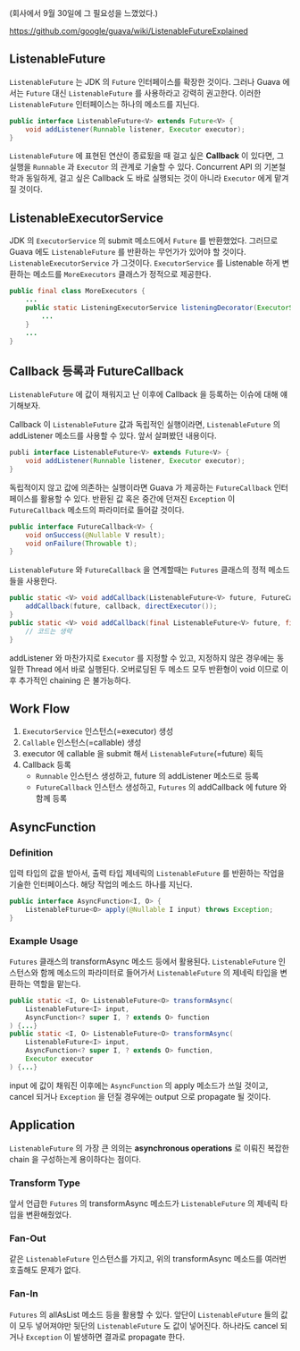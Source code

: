 (회사에서 9월 30일에 그 필요성을 느꼈었다.)

https://github.com/google/guava/wiki/ListenableFutureExplained

## ListenableFuture
`ListenableFuture` 는 JDK 의 `Future` 인터페이스를 확장한 것이다. 그러나 Guava 에서는 `Future` 대신 `ListenableFuture` 를 사용하라고 강력히 권고한다. 이러한 `ListenableFuture` 인터페이스는 하나의 메소드를 지닌다. 
```java
public interface ListenableFuture<V> extends Future<V> {
	void addListener(Runnable listener, Executor executor);
}
```
`ListenableFuture` 에 표현된 연산이 종료됬을 때 걸고 싶은 **Callback** 이 있다면, 그 실행을 `Runnable` 과 `Executor` 의 관계로 기술할 수 있다. Concurrent API 의 기본철학과 동일하게, 걸고 싶은 Callback 도 바로 실행되는 것이 아니라 `Executor` 에게 맡겨질 것이다.
## ListenableExecutorService
JDK 의 `ExecutorService` 의 submit 메소드에서 `Future` 를 반환했었다. 그러므로 Guava 에도 `ListenableFuture` 를 반환하는 무언가가 있어야 할 것이다. `ListenableExecutorService` 가 그것이다. `ExecutorService` 를 Listenable 하게 변환하는 메소드를 `MoreExecutors` 클래스가 정적으로 제공한다.
```java
public final class MoreExecutors {
	...
	public static ListeningExecutorService listeningDecorator(ExecutorService delegate) {
		...
	}
	...
}
```
## Callback 등록과 FutureCallback
`ListenableFuture` 에 값이 채워지고 난 이후에 Callback 을 등록하는 이슈에 대해 얘기해보자.

Callback 이 `ListenableFuture` 값과 독립적인 실행이라면, `ListenableFuture` 의 addListener 메소드를 사용할 수 있다. 앞서 살펴봤던 내용이다.
```java
publi interface ListenableFuture<V> extends Future<V> {
	void addListener(Runnable listener, Executor executor);
}
```
독립적이지 않고 값에 의존하는 실행이라면 Guava 가 제공하는 `FutureCallback` 인터페이스를 활용할 수 있다. 반환된 값 혹은 중간에 던져진 `Exception` 이 `FutureCallback` 메소드의 파라미터로 들어갈 것이다. 
```java
public interface FutureCallback<V> {
	void onSuccess(@Nullable V result);
	void onFailure(Throwable t);
}
```
`ListenableFuture` 와 `FutureCallback` 을 연계할때는 `Futures` 클래스의 정적 메소드들을 사용한다.
```java
public static <V> void addCallback(ListenableFuture<V> future, FutureCallback<? super V> callback) {
	addCallback(future, callback, directExecutor());
}
public static <V> void addCallback(final ListenableFuture<V> future, final FutureCallback<? super V> callback, Executor executor) {
	// 코드는 생략
}
```
addListener 와 마찬가지로 `Executor` 를 지정할 수 있고, 지정하지 않은 경우에는 동일한 Thread 에서 바로 실행된다. 오버로딩된 두 메소드 모두 반환형이 void 이므로 이후 추가적인 chaining 은 불가능하다.
## Work Flow
1. `ExecutorService` 인스턴스(=executor) 생성
2. `Callable` 인스턴스(=callable) 생성
3. executor 에 callable 을 submit 해서 `ListenableFuture`(=future) 획득
4. Callback 등록
	- `Runnable` 인스턴스 생성하고, future 의 addListener 메소드로 등록
	- `FutureCallback` 인스턴스 생성하고, `Futures` 의 addCallback 에 future 와 함께 등록

## AsyncFunction
### Definition
입력 타입의 값을 받아서, 출력 타입 제네릭의 `ListenableFuture` 를 반환하는 작업을 기술한 인터페이스다. 해당 작업의 메소드 하나를 지닌다.
```java
public interface AsyncFunction<I, O> {
	ListenableFturue<O> apply(@Nullable I input) throws Exception;
}
```   
### Example Usage
`Futures` 클래스의 transformAsync 메소드 등에서 활용된다. `ListenableFuture` 인스턴스와 함께 메소드의 파라미터로 들어가서 `ListenableFuture` 의 제네릭 타입을 변환하는 역할을 맡는다.
```java
public static <I, O> ListenableFuture<O> transformAsync(
	ListenableFuture<I> input, 
	AsyncFunction<? super I, ? extends O> function
) {...}
public static <I, O> ListenableFuture<O> transformAsync(
	ListenableFuture<I> input, 
	AsyncFunction<? super I, ? extends O> function, 
	Executor executor
) {...}
```
input 에 값이 채워진 이후에는 `AsyncFunction` 의 apply 메소드가 쓰일 것이고, cancel 되거나 `Exception` 을 던질 경우에는 output 으로 propagate 될 것이다. 
## Application
`ListenableFuture` 의 가장 큰 의의는 **asynchronous operations** 로 이뤄진 복잡한 chain 을 구성하는게 용이하다는 점이다. 

### Transform Type
앞서 언급한 `Futures` 의 transformAsync 메소드가 `ListenableFuture` 의 제네릭 타입을 변환해줬었다.
### Fan-Out
같은 `ListenableFuture` 인스턴스를 가지고, 위의 transformAsync 메소드를 여러번 호출해도 문제가 없다. 
### Fan-In
`Futures` 의 allAsList 메소드 등을 활용할 수 있다. 앞단이 `ListenableFuture` 들의 값이 모두 넣어져야만 뒷단의 `ListenableFuture` 도 값이 넣어진다. 하나라도 cancel 되거나 `Exception` 이 발생하면 결과로 propagate 한다.